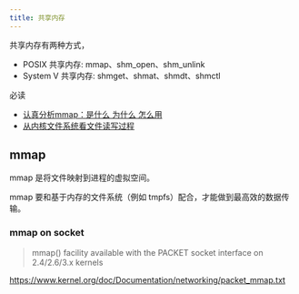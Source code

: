 ```yaml
---
title: 共享内存
---
```



共享内存有两种方式，

- POSIX 共享内存: mmap、shm_open、shm_unlink
- System V 共享内存: shmget、shmat、shmdt、shmctl

必读

- [认真分析mmap：是什么 为什么 怎么用](https://www.cnblogs.com/huxiao-tee/p/4660352.html)
- [从内核文件系统看文件读写过程](https://www.cnblogs.com/huxiao-tee/p/4657851.html)

## mmap

mmap 是将文件映射到进程的虚拟空间。

mmap 要和基于内存的文件系统（例如 tmpfs）配合，才能做到最高效的数据传输。

### mmap on socket

> mmap() facility available with the PACKET socket interface on 2.4/2.6/3.x kernels

https://www.kernel.org/doc/Documentation/networking/packet_mmap.txt
